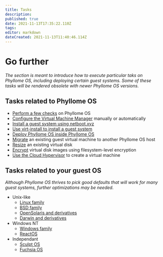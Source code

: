 ```yaml
---
title: Tasks
description: 
published: true
date: 2021-11-13T17:35:22.110Z
tags: 
editor: markdown
dateCreated: 2021-11-13T11:40:46.114Z
---
```


# Go further

*The section is meant to introduce how to execute particular taks on Phyllome OS, including deploying certain guest systems. Some of these tasks will be rendered obsolete with newer Phyllome OS versions.*

## Tasks related to Phyllome OS

* [Perform a few checks](/gofurther/checks) on Phyllome OS
* [Configure the Virtual Machine Manager](/gofurther/virt-manager) manually or automatically
* [Install a guest system using netboot.xyz](/gofurther/install-guest)
* [Use virt-install to install a guest system](/gofurther/virt-install) 
* [Deploy Phyllome OS inside Phyllome OS](/gofurther/inception)
* [Migrate](/gofurther/migrate) an existing guest virtual machine to another Phyllome OS host
* [Resize](/gofurther/resize) an existing virtual disk
* [Encrypt](/gofurther/encrypt) virtual disk images using filesystem-level encryption
* [Use the Cloud Hypervisor](/gofurther/cloud-hypervisor) to create a virtual machine

## Tasks related to your guest OS

*Although Phyllome OS thrives to pick good defaults that will work for many guest systems, further optimizations may be needed.* 

* Unix-like
	* [Linux family](/gofurther/linux)
  * [BSD family](/gofurther/bsd)
  * [OpenSolaris and derivatives](/gofurther/opensolaris)
  * [Darwin and derivatives](/gofurther/darwin)
* Windows NT
	* [Windows family](/gofurther/windows)
  * [ReactOS](/gofurther/reactos)
* Independant
	* [Sculpt OS](/gofurther/sculpt-os)
  * [Fuchsia OS](/gofurther/fuchsia-os)
